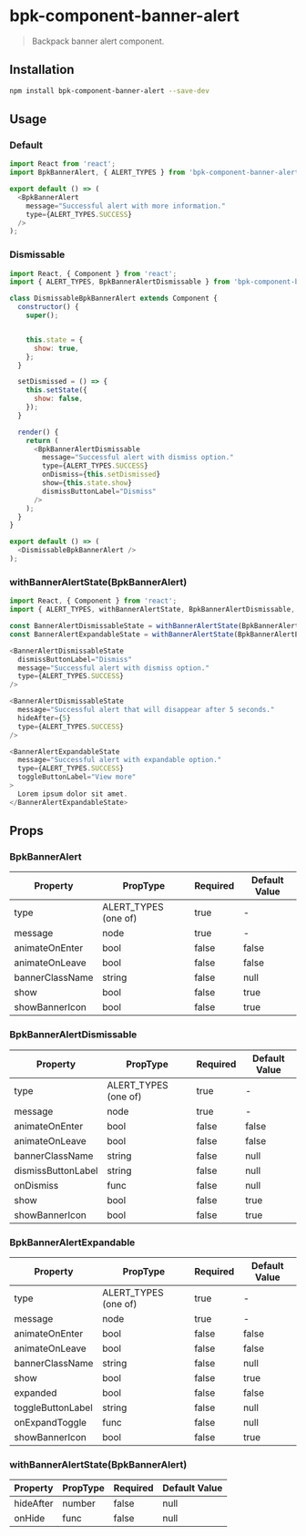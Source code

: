 # bpk-component-banner-alert

> Backpack banner alert component.

## Installation

```sh
npm install bpk-component-banner-alert --save-dev
```

## Usage

### Default

```js
import React from 'react';
import BpkBannerAlert, { ALERT_TYPES } from 'bpk-component-banner-alert';

export default () => (
  <BpkBannerAlert
    message="Successful alert with more information."
    type={ALERT_TYPES.SUCCESS}
  />
);
```

### Dismissable

```js
import React, { Component } from 'react';
import { ALERT_TYPES, BpkBannerAlertDismissable } from 'bpk-component-banner-alert';

class DismissableBpkBannerAlert extends Component {
  constructor() {
    super();


    this.state = {
      show: true,
    };
  }

  setDismissed = () => {
    this.setState({
      show: false,
    });
  }

  render() {
    return (
      <BpkBannerAlertDismissable
        message="Successful alert with dismiss option."
        type={ALERT_TYPES.SUCCESS}
        onDismiss={this.setDismissed}
        show={this.state.show}
        dismissButtonLabel="Dismiss"
      />
    );
  }
}

export default () => (
  <DismissableBpkBannerAlert />
);
```

### withBannerAlertState(BpkBannerAlert)

```js
import React, { Component } from 'react';
import { ALERT_TYPES, withBannerAlertState, BpkBannerAlertDismissable, BpkBannerAlertExpandable } from 'bpk-component-banner-alert';

const BannerAlertDismissableState = withBannerAlertState(BpkBannerAlertDismissable);
const BannerAlertExpandableState = withBannerAlertState(BpkBannerAlertExpandable);

<BannerAlertDismissableState
  dismissButtonLabel="Dismiss"
  message="Successful alert with dismiss option."
  type={ALERT_TYPES.SUCCESS}
/>

<BannerAlertDismissableState
  message="Successful alert that will disappear after 5 seconds."
  hideAfter={5}
  type={ALERT_TYPES.SUCCESS}
/>

<BannerAlertExpandableState
  message="Successful alert with expandable option."
  type={ALERT_TYPES.SUCCESS}
  toggleButtonLabel="View more"
>
  Lorem ipsum dolor sit amet.
</BannerAlertExpandableState>
```


## Props

### BpkBannerAlert

| Property           | PropType               | Required | Default Value |
| ------------------ | ---------------------- | -------- | ------------- |
| type               | ALERT_TYPES (one of)   | true     | -             |
| message            | node                   | true     | -             |
| animateOnEnter     | bool                   | false    | false         |
| animateOnLeave     | bool                   | false    | false         |
| bannerClassName    | string                 | false    | null          |
| show               | bool                   | false    | true          |
| showBannerIcon     | bool                   | false    | true          |

### BpkBannerAlertDismissable

| Property           | PropType               | Required | Default Value |
| ------------------ | ---------------------- | -------- | ------------- |
| type               | ALERT_TYPES (one of)   | true     | -             |
| message            | node                   | true     | -             |
| animateOnEnter     | bool                   | false    | false         |
| animateOnLeave     | bool                   | false    | false         |
| bannerClassName    | string                 | false    | null          |
| dismissButtonLabel | string                 | false    | null          |
| onDismiss          | func                   | false    | null          |
| show               | bool                   | false    | true          |
| showBannerIcon     | bool                   | false    | true          |

### BpkBannerAlertExpandable

| Property           | PropType               | Required | Default Value |
| ------------------ | ---------------------- | -------- | ------------- |
| type               | ALERT_TYPES (one of)   | true     | -             |
| message            | node                   | true     | -             |
| animateOnEnter     | bool                   | false    | false         |
| animateOnLeave     | bool                   | false    | false         |
| bannerClassName    | string                 | false    | null          |
| show               | bool                   | false    | true          |
| expanded           | bool                   | false    | false         |
| toggleButtonLabel  | string                 | false    | null          |
| onExpandToggle     | func                   | false    | null          |
| showBannerIcon     | bool                   | false    | true          |

### withBannerAlertState(BpkBannerAlert)

| Property  | PropType | Required | Default Value |
| --------- | -------- | -------- | ------------- |
| hideAfter | number   | false    | null          |
| onHide    | func     | false    | null          |
